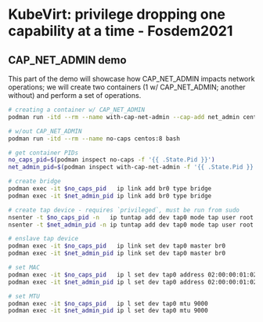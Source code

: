 # KubeVirt: privilege dropping one capability at a time - Fosdem2021

## CAP_NET_ADMIN demo

This part of the demo will showcase how CAP_NET_ADMIN impacts network
operations; we will create two containers (1 w/ CAP_NET_ADMIN; another without)
and perform a set of operations.

```bash
# creating a container w/ CAP_NET_ADMIN
podman run -itd --rm --name with-cap-net-admin --cap-add net_admin centos:8 bash

# w/out CAP_NET_ADMIN
podman run -itd --rm --name no-caps centos:8 bash

# get container PIDs
no_caps_pid=$(podman inspect no-caps -f '{{ .State.Pid }}')
net_admin_pid=$(podman inspect with-cap-net-admin -f '{{ .State.Pid }}')

# create bridge
podman exec -it $no_caps_pid   ip link add br0 type bridge
podman exec -it $net_admin_pid ip link add br0 type bridge

# create tap device - requires `privileged`, must be run from sudo
nsenter -t $no_caps_pid -n   ip tuntap add dev tap0 mode tap user root
nsenter -t $net_admin_pid -n ip tuntap add dev tap0 mode tap user root

# enslave tap device
podman exec -it $no_caps_pid   ip link set dev tap0 master br0
podman exec -it $net_admin_pid ip link set dev tap0 master br0

# set MAC
podman exec -it $no_caps_pid   ip l set dev tap0 address 02:00:00:01:02:03
podman exec -it $net_admin_pid ip l set dev tap0 address 02:00:00:01:02:03

# set MTU
podman exec -it $no_caps_pid   ip l set dev tap0 mtu 9000
podman exec -it $net_admin_pid ip l set dev tap0 mtu 9000
```

